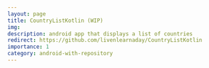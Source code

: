 ```yaml
---
layout: page
title: CountryListKotlin (WIP)
img:
description: android app that displays a list of countries
redirect: https://github.com/livenlearnaday/CountryListKotlin
importance: 1
category: android-with-repository
---
```

